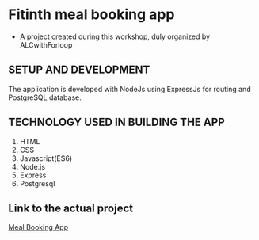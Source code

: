 # Fitinth meal booking app

- A project created during this workshop, duly organized by ALCwithForloop

## SETUP AND DEVELOPMENT

The application is developed with NodeJs using ExpressJs for routing and PostgreSQL database.

## TECHNOLOGY USED IN BUILDING THE APP

1. HTML
2. CSS
3. Javascript(ES6)
4. Node.js
5. Express
6. Postgresql

## Link to the actual project

[Meal Booking App](https://terieyenike.github.io/alc-app-meal/)

